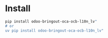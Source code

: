 # Install

```bash
pip install odoo-bringout-oca-ocb-l10n_lv"
# or
uv pip install odoo-bringout-oca-ocb-l10n_lv"
```
